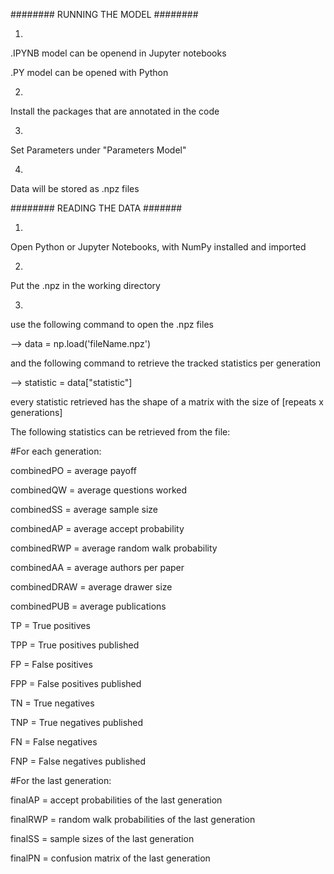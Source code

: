 
########  RUNNING THE MODEL ########

1.

.IPYNB model can be openend in Jupyter notebooks

.PY model can be opened with Python

2.

Install the packages that are annotated in the code

3.

Set Parameters under "Parameters Model"

4.

Data will be stored as .npz files





######## READING THE DATA #######

1.

Open Python or Jupyter Notebooks, with NumPy installed and imported

2.

Put the .npz in the working directory

3.

use the following command to open the .npz files

--> data = np.load('fileName.npz')

and the following command to retrieve the tracked  statistics per generation

--> statistic = data["statistic"]

every statistic retrieved has the shape of a matrix with the size of [repeats x generations]




The following statistics can be retrieved from the file:

#For each generation:

combinedPO = average payoff 

combinedQW = average questions worked

combinedSS = average sample size

combinedAP = average accept probability

combinedRWP = average random walk probability

combinedAA = average authors per paper

combinedDRAW = average drawer size

combinedPUB = average publications

TP = True positives

TPP = True positives published

FP = False positives

FPP = False positives published

TN = True negatives

TNP = True negatives published

FN = False negatives

FNP = False negatives published

#For the last generation:

finalAP = accept probabilities of the last generation

finalRWP = random walk probabilities of the last generation

finalSS = sample sizes of the last generation

finalPN = confusion matrix of the last generation
